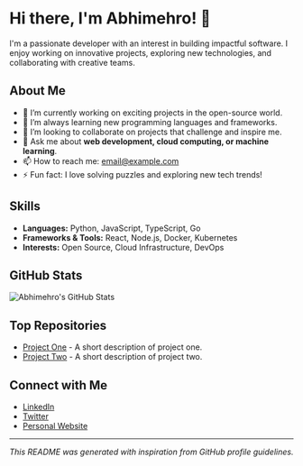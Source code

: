 # Hi there, I'm Abhimehro! 👋

I'm a passionate developer with an interest in building impactful software. I enjoy working on innovative projects, exploring new technologies, and collaborating with creative teams.

## About Me

- 🔭 I’m currently working on exciting projects in the open-source world.
- 🌱 I’m always learning new programming languages and frameworks.
- 👯 I’m looking to collaborate on projects that challenge and inspire me.
- 💬 Ask me about **web development, cloud computing, or machine learning**.
- 📫 How to reach me: [email@example.com](mailto:email@example.com)
- ⚡ Fun fact: I love solving puzzles and exploring new tech trends!

## Skills

- **Languages:** Python, JavaScript, TypeScript, Go
- **Frameworks & Tools:** React, Node.js, Docker, Kubernetes
- **Interests:** Open Source, Cloud Infrastructure, DevOps

## GitHub Stats

![Abhimehro's GitHub Stats](https://github-readme-stats.vercel.app/api?username=abhimehro&show_icons=true)

## Top Repositories

<!-- You can list your top repositories here -->
- [Project One](https://github.com/abhimehro/project-one) - A short description of project one.
- [Project Two](https://github.com/abhimehro/project-two) - A short description of project two.

## Connect with Me

- [LinkedIn](https://www.linkedin.com/in/abhimehro/)
- [Twitter](https://twitter.com/abhimehro)
- [Personal Website](https://www.abhimehro.com)

---

*This README was generated with inspiration from GitHub profile guidelines.*
